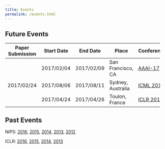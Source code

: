 ```yaml
---
title: Events
permalink: /events.html
---
```

## Future Events

Paper Submission | Start Date | End Date   | Place | Conference
---------------- | ---------- | ---------- | ----- | ----------
                 | 2017/02/04 | 2017/02/09 | San Francisco, CA | [AAAI-17](http://www.aaai.org/Conferences/AAAI/aaai17.php)
2017/02/24       | 2017/08/06 | 2017/08/11 | Sydney, Australia | [ICML 2017](https://2017.icml.cc/)
                 | 2017/04/24 | 2017/04/26 | Toulon, France    | [ICLR 2017](http://www.iclr.cc/doku.php?id=ICLR2017:main&redirect=1)

## Past Events

NIPS: [2016](https://nips.cc/Conferences/2016), [2015](https://nips.cc/Conferences/2015), [2014](https://nips.cc/Conferences/2014), [2013](https://nips.cc/Conferences/2013), [2012](https://nips.cc/Conferences/2012)

ICLR: [2016](http://www.iclr.cc/doku.php?id=iclr2016:main), [2015](http://www.iclr.cc/doku.php?id=iclr2015:main), [2014](http://www.iclr.cc/doku.php?id=iclr2014:start), [2013](https://sites.google.com/site/representationlearning2013/)
